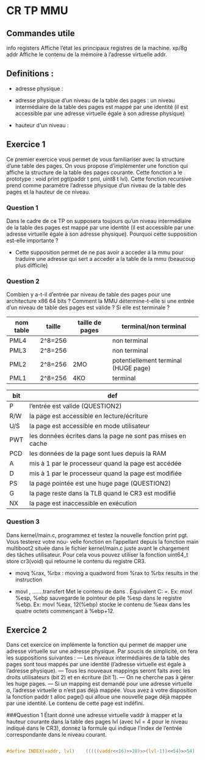 # CR TP MMU

## Commandes utile
info registers Affiche l’état les principaux registres de la machine.
xp/8g addr Affiche le contenu de la mémoire à l’adresse virtuelle addr. 

## Definitions :
- adresse physique :

- adresse physique d’un niveau de la table des pages : un niveau intermédiaire de la table des pages est mappé
par une identité (il est accessible par une adresse virtuelle égale à son adresse physique)

- hauteur d'un niveau :


## Exercice 1
Ce premier exercice vous permet de vous familiariser avec la structure d’une table des pages. On vous
propose d’implémenter une fonction qui affiche la structure de la table des pages courante. Cette fonction a
le prototype : void print pgt(paddr t pml, uint8 t lvl). Cette fonction recursive prend comme
paramètre l’adresse physique d’un niveau de la table des pages et la hauteur de ce niveau.


### Question 1
Dans le cadre de ce TP on supposera toujours qu’un niveau intermédiaire de la table des pages est mappé
par une identité (il est accessible par une adresse virtuelle égale à son adresse physique). Pourquoi cette
supposition est-elle importante ?
- Cette supposition permet de ne pas avoir a acceder a la mmu pour traduire une adresse qui sert
a acceder a la table de la mmu (beaucoup plus difficile)


### Question 2
Combien y a-t-il d’entrée par niveau de table des pages pour une architecture x86 64 bits ? Comment la
MMU détermine-t-elle si une entrée d’un niveau de table des pages est valide ? Si elle est terminale ?

| nom table | taille | taille de pages | terminal/non terminal |
|---|---|---|---|
| PML4 | 2^8=256 |     | non terminal |
| PML3 | 2^8=256 |     | non terminal | 
| PML2 | 2^8=256 | 2MO | potentiellement terminal (HUGE page) |
| PML1 | 2^8=256 | 4KO | terminal |

| bit | def |
|---|---|
| P   | l’entrée est valide (QUESTION2)|
| R/W | la page est accessible en lecture/écriture |
| U/S | la page est accessible en mode utilisateur |
| PWT | les données écrites dans la page ne sont pas mises en cache |
| PCD | les données de la page sont lues depuis la RAM |
| A   | mis à 1 par le processeur quand la page est accédée |
| D   | mis à 1 par le processeur quand la page est modifiée |
| PS  | la page pointée est une huge page (QUESTION2) |
| G   | la page reste dans la TLB quand le CR3 est modifié |
| NX  | la page est inaccessible en exécution |

### Question 3
Dans kernel/main.c, programmez et testez la nouvelle fonction print pgt. Vous testerez votre nou-
velle fonction en l’appellant depuis la fonction main multiboot2 située dans le fichier kernel/main.c
juste avant le chargement des tâches utilisateur. Pour cela vous pouvez utiliser la fonction uint64_t
store cr3(void) qui retourne le contenu du registre CR3.

* movq %rax, %rbx :
		moving a quadword from %rax to %rbx results in the instruction

* movl <source>, <dest>.......transfert
		Met le contenu de <source> dans <dest>. Équivalent C: <dest>=<source>.
		Ex: movl %esp, %ebp sauvegarde le pointeur de pile %esp dans le registre %ebp.
		Ex: movl %eax, 12(%ebp) stocke le contenu de %eax dans les quatre octets commençant à %ebp+12.


## Exercice 2

Dans cet exercice on implémente la fonction qui permet de mapper une adresse virtuelle sur une adresse
physique. Par soucis de simplicité, on fera les suppositions suivantes :
— Les niveaux intermédiaires de la table des pages sont tous mappés par une identité (l’adresse virtuelle
est égale à l’adresse physique).
— Tous les nouveaux mappings seront faits avec les droits utilisateurs (bit 2) et en écriture (bit 1).
— On ne cherche pas à gérer les huge pages.
— Si un mapping est demandé pour une adresse virtuelle α, l’adresse virtuelle α n’est pas déjà mappée.
Vous avez à votre disposition la fonction paddr t alloc page() qui alloue une nouvelle page déjà mappée
par une identité. Le contenu de cette page est indéfini.

###Question 1
Étant donné une adresse virtuelle vaddr à mapper et la hauteur courante dans la table des pages lvl
(avec lvl = 4 pour le niveau indiqué dans le CR3), donnez la formule qui indique l’index de l’entrée
correspondante dans le niveau courant.

```c

#define INDEX(vaddr, lvl)    (((((vaddr<<16)>>28)>>(lvl-1))<<54)>>54)

```
